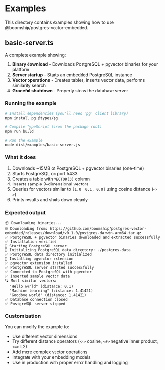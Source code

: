 # Examples

This directory contains examples showing how to use @boomship/postgres-vector-embedded.

## basic-server.ts

A complete example showing:

1. **Binary download** - Downloads PostgreSQL + pgvector binaries for your platform
2. **Server startup** - Starts an embedded PostgreSQL instance
3. **Vector operations** - Creates tables, inserts vector data, performs similarity search
4. **Graceful shutdown** - Properly stops the database server

### Running the example

```bash
# Install dependencies (you'll need 'pg' client library)
npm install pg @types/pg

# Compile TypeScript (from the package root)
npm run build

# Run the example
node dist/examples/basic-server.js
```

### What it does

1. Downloads ~15MB of PostgreSQL + pgvector binaries (one-time)
2. Starts PostgreSQL on port 5433
3. Creates a table with `VECTOR(3)` column
4. Inserts sample 3-dimensional vectors
5. Queries for vectors similar to `[1.0, 0.1, 0.0]` using cosine distance (`<->`)
6. Prints results and shuts down cleanly

### Expected output

```
📦 Downloading binaries...
🌐 Downloading from: https://github.com/boomship/postgres-vector-embedded/releases/download/v0.1.0/postgres-darwin-arm64.tar.gz
✅ PostgreSQL + pgvector binaries downloaded and extracted successfully
✅ Installation verified
🚀 Starting PostgreSQL server...
🔧 Initializing PostgreSQL data directory: ./postgres-data
✅ PostgreSQL data directory initialized
🔌 Installing pgvector extension
✅ pgvector extension installed
✅ PostgreSQL server started successfully
✅ Connected to PostgreSQL with pgvector
✅ Inserted sample vector data
🔍 Most similar vectors:
  "Hello world" (distance: 0.1)
  "Machine learning" (distance: 1.41421)
  "Goodbye world" (distance: 1.41421)
✅ Database connection closed
✅ PostgreSQL server stopped
```

### Customization

You can modify the example to:

- Use different vector dimensions
- Try different distance operators (`<->` cosine, `<#>` negative inner product, `<=>` L2)
- Add more complex vector operations
- Integrate with your embedding models
- Use in production with proper error handling and logging